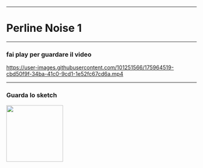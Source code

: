 ----

# Perline Noise 1


----
### fai play per guardare il video

https://user-images.githubusercontent.com/101251566/175964519-cbd50f9f-34ba-41c0-9cd1-1e52fc67cd6a.mp4

----
### Guarda lo sketch

[<img width= 150 src="https://user-images.githubusercontent.com/101251566/175955927-8364a1c6-e934-4942-9d54-625756194920.png">](https://editor.p5js.org/SofiaMontanari/full/g877ncGmX) 
